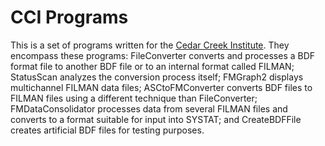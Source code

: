 # CCI Programs

This is a set of programs written for the [Cedar Creek Institute](http://www.cedarcreekinst.org).  They encompass  these programs: FileConverter converts and processes a BDF format file to another BDF file or to an internal format called FILMAN; StatusScan analyzes the conversion process itself; FMGraph2 displays multichannel FILMAN data files; ASCtoFMConverter converts BDF files to FILMAN files using a different technique than FileConverter; FMDataConsolidator processes data from several FILMAN files and converts to a format suitable for input into SYSTAT; and CreateBDFFile creates artificial BDF files for testing purposes.
